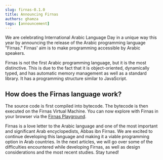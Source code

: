 ```yaml
---
slug: firnas-0.1.0
title: Announcing Firnas
authors: ghamza
tags: [announcement]
---
```


We are celebrating International Arabic Language Day in a unique way this year by announcing the release of the Arabic programming language "Firnas."
Firnas' aim is to make programming accessible by Arabic speakers.

<!--truncate-->

Firnas is not the first Arabic programming language, but it is the most distinctive. This is due to the fact that it is object-oriented, dynamically typed, and has automatic memory management as well as a standard library. It has a programming structure similar to JavaScript.

## How does the Firnas language work?

The source code is first compiled into bytecode. The bytecode is then executed on the Firnas Virtual Machine. You can now explore with Firnas in your browser via the [Firnas Playground](https://play.firnas-lang.dev).

Firnas is a love letter to the Arabic language and one of the most important and significant Arab encyclopedists, Abbas ibn Firnas. We are excited to continue developing this language and making it a viable programming option in Arab countries. In the next articles, we will go over some of the difficulties encountered while developing Firnas, as well as design considerations and the most recent studies. Stay tuned!
